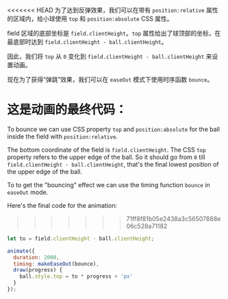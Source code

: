 <<<<<<< HEAD
为了达到反弹效果，我们可以在带有 `position:relative` 属性的区域内，给小球使用 `top` 和 `position:absolute` CSS 属性。

field 区域的底部坐标是 `field.clientHeight`。`top` 属性给出了球顶部的坐标，在最底部时达到 `field.clientHeight - ball.clientHeight`。

因此，我们将 `top` 从 `0` 变化到 `field.clientHeight - ball.clientHeight` 来设置动画。

现在为了获得“弹跳”效果，我们可以在 `easeOut` 模式下使用时序函数 `bounce`。

这是动画的最终代码：
=======
To bounce we can use CSS property `top` and `position:absolute` for the ball inside the field with `position:relative`.

The bottom coordinate of the field is `field.clientHeight`. The CSS `top` property refers to the upper edge of the ball. So it should go from `0` till `field.clientHeight - ball.clientHeight`, that's the final lowest position of the upper edge of the ball.

To to get the "bouncing" effect we can use the timing function `bounce` in `easeOut` mode.

Here's the final code for the animation:
>>>>>>> 71ff8f81b05e2438a3c56507888e06c528a71182

```js
let to = field.clientHeight - ball.clientHeight;

animate({
  duration: 2000,
  timing: makeEaseOut(bounce),
  draw(progress) {
    ball.style.top = to * progress + 'px'
  }
});
```
